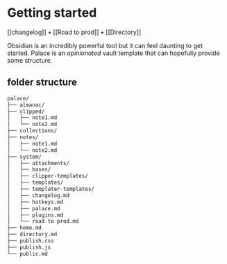 # Getting started
[[changelog]] • [[Road to prod]] • [[Directory]]

Obsidian is an incredibly powerful tool but it can feel daunting to get started. Palace is an _opinionated_ vault template that can hopefully provide some structure. 

## folder structure
```bash
palace/
├── almanac/
├── clipped/
│   ├── note1.md
│   └── note2.md
├── collections/
├── notes/
│   ├── note1.md
│   └── note2.md
├── system/
│   ├── attachments/
│   ├── bases/
│   ├── clipper-templates/
│   ├── templates/
│   ├── templater-templates/
│   ├── changelog.md
│   ├── hotkeys.md
│   ├── palace.md
│   ├── plugins.md
│   └── road to prod.md
├── home.md
├── directory.md
├── publish.css
├── publish.js
└── public.md
```
